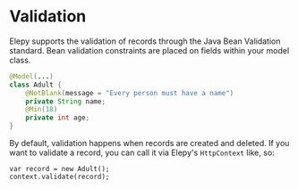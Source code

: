 # Validation
Elepy supports the validation of records through the Java Bean Validation standard. Bean validation constraints are placed on fields within your model class.

```java
@Model(...)
class Adult {
    @NotBlank(message = "Every person must have a name")
    private String name;
    @Min(18)
    private int age;
}
```

<!---
TODO add how it looks in CMS
-->

By default, validation happens when records are created and deleted. If you want to validate a record, you can call it via Elepy's `HttpContext` like, so:
```
var record = new Adult();
context.validate(record);
```
